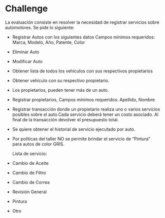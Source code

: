 # Challenge

La evaluación consiste en resolver la necesidad de registrar servicios sobre automotores.
Se pide lo siguiente:

- Registrar Autos con los siguientes datos
  Campos mínimos requeridos: Marca, Modelo, Año, Patente, Color
- Eliminar Auto
- Modificar Auto
- Obtener lista de todos los vehículos con sus respectivos propietarios
- Obtener vehículo con su respectivo propietario.
- Los propietarios, pueden tener más de un auto.
- Registrar propietarios, Campos mínimos requeridos: Apellido, Nombre
- Registrar transacción donde un propietario realiza uno o varios servicios posibles sobre el auto.Cada servicio deberá tener un costo asociado. Al final de la transacción devolver el presupuesto total.
- Se quiere obtener el historial de servicio ejecutado por auto.
- Por politicas del taller NO se permite brindar el servicio de “Pintura” para autos de color GRIS.

  Lista de servicio:
 - Cambio de Aceite
- Cambio de Filtro
- Cambio de Correa
- Revisión General
- Pintura
- Otro
